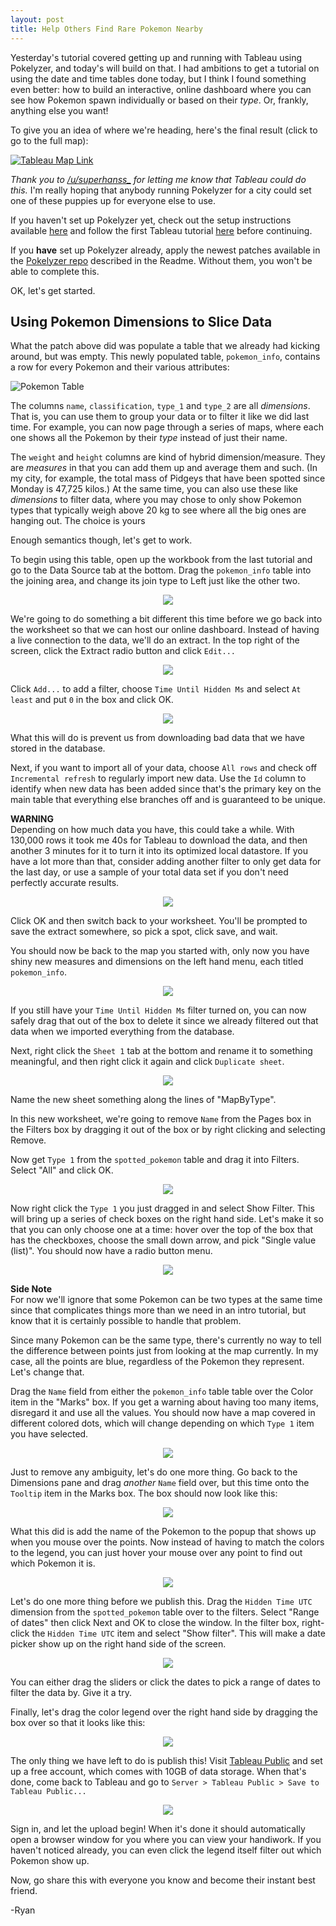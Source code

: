 ```yaml
---
layout: post
title: Help Others Find Rare Pokemon Nearby
---
```


Yesterday's tutorial covered getting up and running with Tableau using Pokelyzer, and today's will build on that. I had ambitions to get a tutorial on using the date and time tables done today, but I think I found something even better: how to build an interactive, online dashboard where you can see how Pokemon spawn individually or based on their _type_. Or, frankly, anything else you want!

To give you an idea of where we're heading, here's the final result (click to go to the full map):

<a href="https://public.tableau.com/views/PokemonTest/Sheet2?:embed=y&:display_count=yes" target="_blank">![Tableau Map Link](http://imgur.com/kAhGkSc.png)</a>

*Thank you to [/u/superhanss_](https://www.reddit.com/user/superhanss_) for letting me know that Tableau could do this.* I'm really hoping that anybody running Pokelyzer for a city could set one of these puppies up for everyone else to use.

If you haven't set up Pokelyzer yet, check out the setup instructions available [here](https://github.com/Brideau/pokelyzer/wiki) and follow the first Tableau tutorial [here](https://github.com/Brideau/pokelyzer/wiki/Mapping-with-Tableau) before continuing.

If you **have** set up Pokelyzer already, apply the newest patches available in the [Pokelyzer repo](https://github.com/Brideau/pokelyzer) described in the Readme. Without them, you won't be able to complete this.

OK, let's get started.

## Using Pokemon Dimensions to Slice Data

What the patch above did was populate a table that we already had kicking around, but was empty. This newly populated table, `pokemon_info`, contains a row for every Pokemon and their various attributes:

![Pokemon Table](http://i.imgur.com/XUQH511.png)

The columns `name`, `classification`, `type_1` and `type_2` are all _dimensions_. That is, you can use them to group your data or to filter it like we did last time. For example, you can now page through a series of maps, where each one shows all the Pokemon by their _type_ instead of just their name.

The `weight` and `height` columns are kind of hybrid dimension/measure. They are _measures_ in that you can add them up and average them and such. (In my city, for example, the total mass of Pidgeys that have been spotted since Monday is 47,725 kilos.) At the same time, you can also use these like _dimensions_ to filter data, where you may chose to only show Pokemon types that typically weigh above 20 kg to see where all the big ones are hanging out. The choice is yours

Enough semantics though, let's get to work.

To begin using this table, open up the workbook from the last tutorial and go to the Data Source tab at the bottom. Drag the `pokemon_info` table into the joining area, and change its join type to Left just like the other two.

<div align="center"><img src="http://i.imgur.com/pDY2rve.png"></div>

We're going to do something a bit different this time before we go back into the worksheet so that we can host our online dashboard. Instead of having a live connection to the data, we'll do an extract. In the top right of the screen, click the Extract radio button and click `Edit...`

<div align="center"><img src="http://i.imgur.com/EzNMmmY.png"></div>

Click `Add...` to add a filter, choose `Time Until Hidden Ms` and select `At least` and put `0` in the box and click OK.

<div align="center"><img src="http://i.imgur.com/qhbldeC.png"></div>

What this will do is prevent us from downloading bad data that we have stored in the database.

Next, if you want to import all of your data, choose `All rows` and check off `Incremental refresh` to regularly import new data. Use the `Id` column to identify when new data has been added since that's the primary key on the main table that everything else branches off and is guaranteed to be unique.

<p class="message">
<strong>WARNING</strong><br>
Depending on how much data you have, this could take a while. With 130,000 rows it took me 40s for Tableau to download the data, and then another 3 minutes for it to turn it into its optimized local datastore. If you have a lot more than that, consider adding another filter to only get data for the last day, or use a sample of your total data set if you don't need perfectly accurate results.
</p>

<div align="center"><img src="http://imgur.com/1Sj8PGx.png"></div>

Click OK and then switch back to your worksheet. You'll be prompted to save the extract somewhere, so pick a spot, click save, and wait.

You should now be back to the map you started with, only now you have shiny new measures and dimensions on the left hand menu, each titled `pokemon_info`.

<div align="center"><img src="http://imgur.com/WEslQRX.png"></div>

If you still have your `Time Until Hidden Ms` filter turned on, you can now safely drag that out of the box to delete it since we already filtered out that data when we imported everything from the database.

Next, right click the `Sheet 1` tab at the bottom and rename it to something meaningful, and then right click it again and click `Duplicate sheet`.

<div align="center"><img src="http://imgur.com/WEslQRX.png"></div>

Name the new sheet something along the lines of "MapByType".

In this new worksheet, we're going to remove `Name` from the Pages box in the Filters box by dragging it out of the box or by right clicking and selecting Remove.

Now get `Type 1` from the `spotted_pokemon` table and drag it into Filters. Select "All" and click OK.

<div align="center"><img src="http://imgur.com/FJtiluN.png"></div>

Now right click the `Type 1` you just dragged in and select Show Filter. This will bring up a series of check boxes on the right hand side. Let's make it so that you can only choose one at a time: hover over the top of the box that has the checkboxes, choose the small down arrow, and pick "Single value (list)". You should now have a radio button menu.

<div align="center"><img src="http://imgur.com/2swiUR1.png"></div>

<p class="message">
<strong>Side Note</strong><br>
For now we'll ignore that some Pokemon can be two types at the same time since that complicates things more than we need in an intro tutorial, but know that it is certainly possible to handle that problem.
</p>

Since many Pokemon can be the same type, there's currently no way to tell the difference between points just from looking at the map currently. In my case, all the points are blue, regardless of the Pokemon they represent. Let's change that.

Drag the `Name` field from either the `pokemon_info` table table over the Color item in the "Marks" box. If you get a warning about having too many items, disregard it and use all the values. You should now have a map covered in different colored dots, which will change depending on which `Type 1` item you have selected.

<div align="center"><img src="http://imgur.com/SQVU0uJ.png"></div>

Just to remove any ambiguity, let's do one more thing. Go back to the Dimensions pane and drag _another_ `Name` field over, but this time onto the `Tooltip` item in the Marks box. The box should now look like this:

<div align="center"><img src="http://imgur.com/cNhcigE.png"></div>

What this did is add the name of the Pokemon to the popup that shows up when you mouse over the points. Now instead of having to match the colors to the legend, you can just hover your mouse over any point to find out which Pokemon it is.

<div align="center"><img src="http://imgur.com/v9tCBpX.png"></div>

Let's do one more thing before we publish this. Drag the `Hidden Time UTC` dimension from the `spotted_pokemon` table over to the filters. Select "Range of dates" then click Next and OK to close the window. In the filter box, right-click the `Hidden Time UTC` item and select "Show filter". This will make a date picker show up on the right hand side of the screen.

<div align="center"><img src="http://imgur.com/SvbXprW.png"></div>

You can either drag the sliders or click the dates to pick a range of dates to filter the data by. Give it a try.

Finally, let's drag the color legend over the right hand side by dragging the box over so that it looks like this:

<div align="center"><img src="http://imgur.com/822eNas"></div>

The only thing we have left to do is publish this! Visit [Tableau Public](https://public.tableau.com/s/) and set up a free account, which comes with 10GB of data storage. When that's done, come back to Tableau and go to `Server > Tableau Public > Save to Tableau Public...`

<div align="center"><img src="http://imgur.com/WOgRmVT.png"></div>

Sign in, and let the upload begin! When it's done it should automatically open a browser window for you where you can view your handiwork. If you haven't noticed already, you can even click the legend itself filter out which Pokemon show up.

Now, go share this with everyone you know and become their instant best friend.

-Ryan
